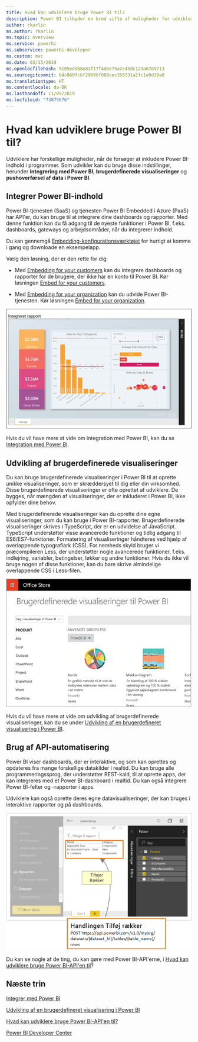 ```yaml
---
title: Hvad kan udviklere bruge Power BI til?
description: Power BI tilbyder en bred vifte af muligheder for udviklere. Det går fra integration til brugerdefinerede visualiseringer og streaming af datasæt.
author: rkarlin
ms.author: rkarlin
ms.topic: overview
ms.service: powerbi
ms.subservice: powerbi-developer
ms.custom: mvc
ms.date: 03/15/2019
ms.openlocfilehash: 9105edd88e83f17f4d6e75a7e45dc123a6789713
ms.sourcegitcommit: 64c860fcbf2969bf089cec358331a1fc1e0d39a8
ms.translationtype: HT
ms.contentlocale: da-DK
ms.lasthandoff: 11/09/2019
ms.locfileid: "73875676"
---
```

# <a name="what-can-developers-do-with-power-bi"></a>Hvad kan udviklere bruge Power BI til?

Udviklere har forskellige muligheder, når de forsøger at inkludere Power BI-indhold i programmer. Som udvikler kan du bruge disse indstillinger, herunder **integrering med Power BI**, **brugerdefinerede visualiseringer** og **pushoverførsel af data i Power BI**.

## <a name="embedding-power-bi-content"></a>Integrer Power BI-indhold

Power BI-tjenesten (SaaS) og tjenesten Power BI Embedded i Azure (PaaS) har API'er, du kan bruge til at integrere dine dashboards og rapporter. Med denne funktion kan du få adgang til de nyeste funktioner i Power BI, f.eks. dashboards, gateways og arbejdsområder, når du integrerer indhold.

Du kan gennemgå [Embedding-konfigurationsværktøjet](https://aka.ms/embedsetup) for hurtigt at komme i gang og downloade en eksempelapp.

Vælg den løsning, der er den rette for dig:

* Med [Embedding for your customers](embedding.md#embedding-for-your-customers) kan du integrere dashboards og rapporter for de brugere, der ikke har en konto til Power BI. Kør løsningen [Embed for your customers](https://aka.ms/embedsetup/AppOwnsData).

* Med [Embedding for your organization](embedding.md#embedding-for-your-organization) kan du udvide Power BI-tjenesten. Kør løsningen [Embed for your organization](https://aka.ms/embedsetup/UserOwnsData).

![PBIE-eksempel](media/what-can-you-do/what-can-you-do-02.png)

Hvis du vil have mere at vide om integration med Power BI, kan du se [Integration med Power BI](embedding.md).

## <a name="developing-custom-visuals"></a>Udvikling af brugerdefinerede visualiseringer

Du kan bruge brugerdefinerede visualiseringer i Power BI til at oprette unikke visualiseringer, som er skræddersyet til dig eller din virksomhed. Disse brugerdefinerede visualiseringer er ofte oprettet af udviklere. De bygges, når mængden af visualiseringer, der er inkluderet i Power BI, ikke opfylder dine behov.

Med brugerdefinerede visualiseringer kan du oprette dine egne visualiseringer, som du kan bruge i Power BI-rapporter. Brugerdefinerede visualiseringer skrives i TypeScript, der er en udvidelse af JavaScript. TypeScript understøtter visse avancerede funktioner og tidlig adgang til ES6/ES7-funktioner. Formatering af visualiseringer håndteres ved hjælp af overlappende typografiark (CSS). For nemheds skyld bruger vi præcompileren Less, der understøtter nogle avancerede funktioner, f.eks. indlejring, variabler, betingelser, løkker og andre funktioner. Hvis du ikke vil bruge nogen af disse funktioner, kan du bare skrive almindelige overlappende CSS i Less-filen.

![CV-eksempel](media/what-can-you-do/powerbi-custom-visual-store.png)

Hvis du vil have mere at vide om udvikling af brugerdefinerede visualiseringer, kan du se under [Udvikling af en brugerdefineret visualisering i Power BI](visuals/custom-visual-develop-tutorial.md).

## <a name="using-api-automation"></a>Brug af API-automatisering

Power BI viser dashboards, der er interaktive, og som kan oprettes og opdateres fra mange forskellige datakilder i realtid. Du kan bruge alle programmeringssprog, der understøtter REST-kald, til at oprette apps, der kan integreres med et Power BI-dashboard i realtid. Du kan også integrere Power BI-felter og -rapporter i apps.

Udviklere kan også oprette deres egne datavisualiseringer, der kan bruges i interaktive rapporter og på dashboards.

![Eksempel på pushdata](media/what-can-you-do/powerbi-push-data.png)

Du kan se nogle af de ting, du kan gøre med Power BI-API'erne, i [Hvad kan udviklere bruge Power BI-API'en til](overview-of-power-bi-rest-api.md)?

## <a name="next-steps"></a>Næste trin

[Integrer med Power BI](embedding.md)  

[Udvikling af en brugerdefineret visualisering i Power BI](https://microsoft.github.io/PowerBI-visuals/docs/step-by-step-lab/developing-a-power-bi-custom-visual/)

[Hvad kan udviklere bruge Power BI-API'en til?](overview-of-power-bi-rest-api.md)

[Power BI Developer Center](https://powerbi.microsoft.com/developers/)